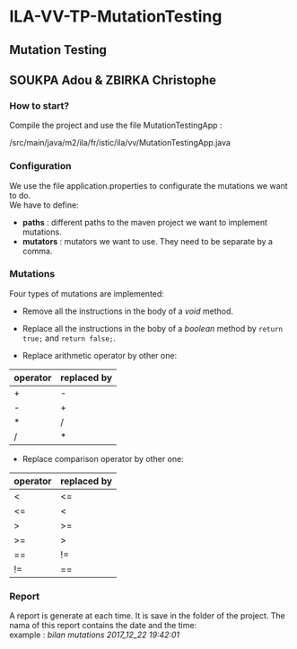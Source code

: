 # ILA-VV-TP-MutationTesting

## Mutation Testing

## SOUKPA Adou & ZBIRKA Christophe


### How to start?

Compile the project and use the file MutationTestingApp :    

/src/main/java/m2/ila/fr/istic/ila/vv/MutationTestingApp.java

### Configuration
We use the file application.properties to configurate the mutations we want to do.  
We have to define:  
* **paths** : different paths to the maven project we want to implement mutations.  
* **mutators** : mutators we want to use. They need to be separate by a comma.  
  
  
### Mutations
Four types of mutations are implemented:  
* Remove all the instructions in the body of a *void* method.  

* Replace all the instructions in the boby of a *boolean* method by `return true;` and `return false;`.  

* Replace arithmetic operator by other one:  

| operator | replaced by |
|-------------------|-------------|
| +          |      -      |
|        -          |      +      |
|        *          |      /      |
|        /          |      *      |
   

* Replace comparison operator by other one:   

| operator | replaced by |
|-------------------|-------------|
|        <          |      <=      |
|        <=          |      <      |
|        >          |      >=      |
|        >=          |      >      |
|        ==          |      !=      |
|        !=          |      ==      |
   
### Report   
A report is generate at each time. It is save in the folder of the project. The nama of this report contains the date and the time:   
example : *bilan mutations 2017_12_22 19:42:01*

